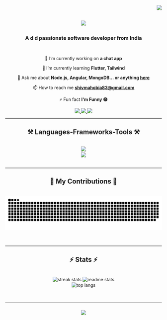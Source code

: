 <img align="right" src="https://visitor-badge.laobi.icu/badge?page_id=shivmahobia.shivmahobia" />

<h1 align="center">
<img src="https://readme-typing-svg.herokuapp.com/?font=Righteous&size=35&center=true&vCenter=true&width=500&height=70&duration=4000&lines=Hi+There!+👋;+I'm+Shiv+Mahobia!;" />
</h1>

<h3 align="center">A d  d passionate software developer from India</h3>
<br/>

<div align="center">
 
 🔭 I’m currently working on **a chat app**
 
 🌱 I’m currently learning **Flutter, Tailwind**

 💬 Ask me about **Node.js, Angular, MongoDB... or anything [here](https://github.com/shivmahobia/shivmahobia/issues)**

 📫 How to reach me **shivmahobia83@gmail.com**

 ⚡ Fun fact **I'm Funny 😁**
 
 </div>
 
<div align="center"> 
  <a href="https://twitter.com/shivmahobia99" target="_blank">
    <img src="https://img.shields.io/badge/Twitter-1DA1F2?style=for-the-badge&logo=twitter&logoColor=white " target="_blank" />
  </a>
  <a href="https://linkedin.com/in/shivmahobia" target="_blank">
    <img src="https://img.shields.io/badge/LinkedIn-0077B5?style=for-the-badge&logo=linkedin&logoColor=white" target="_blank" />
  </a>
  <a href="https://shivmahobia.github.io" target="_blank">
     <img src="https://img.shields.io/badge/Portfolio-FF5722?style=for-the-badge&logo=todoist&logoColor=white" target="_blank" />
  </a>
</div>

 <hr/>
 
<h2 align="center">⚒️ Languages-Frameworks-Tools ⚒️</h2>
<br/>
<div align="center">
    <img src="https://skillicons.dev/icons?i=angular,nodejs,kafka,python,javascript,typescript,express,firebase,mongodb,c,cpp" /><br>
    <img src="https://skillicons.dev/icons?i=react,bootstrap,mysql,html,css,flutter,figma,postman,docker,git,github" />
</div>
<br/>

<hr/>

<div align="center">
  <h2>🐍 My Contributions 🐍</h2>
  <br>
  <img alt="snake eating my contributions" src="https://raw.githubusercontent.com/shivmahobia/shivmahobia/output/github-contribution-grid-snake.svg" />
  <br/><br/><br/>
</div>

<hr/>

<h2 align="center">⚡ Stats ⚡</h2>
<br>
<div align=center>
  <img width=390 src="https://streak-stats.demolab.com/?user=shivmahobia&count_private=true&theme=react&border_radius=10" alt="streak stats"/>
  <img width=390 src="https://github-readme-stats.vercel.app/api?username=shivmahobia&count_private=true&show_icons=true&theme=react&rank_icon=github&border_radius=10" alt="readme stats" />
  <br/>
  <img width=325 align="center" src="https://github-readme-stats-salesp07.vercel.app/api/top-langs/?username=shivmahobia&hide=HTML&langs_count=8&layout=compact&theme=react&border_radius=10&size_weight=0.5&count_weight=0.5&exclude_repo=github-readme-stats" alt="top langs" />
</div>
<br/><br/>

<hr/>

<h3 align="center">
    <img src="https://readme-typing-svg.herokuapp.com/?font=Righteous&size=25&center=true&vCenter=true&width=500&height=70&duration=4000&lines=Thanks+for+visiting!+✌️;+Shoot+me+a+message+on+Linkedin!;I'm+always+down+to+collab+:)">
</h3>

<br/>
